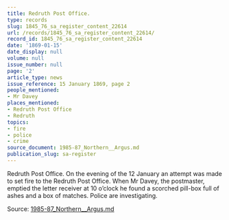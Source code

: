 ```yaml
---
title: Redruth Post Office.
type: records
slug: 1845_76_sa_register_content_22614
url: /records/1845_76_sa_register_content_22614/
record_id: 1845_76_sa_register_content_22614
date: '1869-01-15'
date_display: null
volume: null
issue_number: null
page: '2'
article_type: news
issue_reference: 15 January 1869, page 2
people_mentioned:
- Mr Davey
places_mentioned:
- Redruth Post Office
- Redruth
topics:
- fire
- police
- crime
source_document: 1985-87_Northern__Argus.md
publication_slug: sa-register
---
```


Redruth Post Office.  On the evening of the 12 January an attempt was made to set fire to the Redruth Post Office.  When Mr Davey, the postmaster, emptied the letter receiver at 10 o’clock he found a scorched pill-box full of ashes and a box of matches.  Police are investigating.

Source: [1985-87_Northern__Argus.md](/downloads/markdown/1985-87_Northern__Argus.md)
